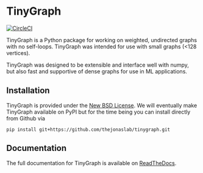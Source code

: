 # TinyGraph

[![CircleCI](https://dl.circleci.com/status-badge/img/gh/thejonaslab/tinygraph/tree/main.svg?style=svg)](https://dl.circleci.com/status-badge/redirect/gh/thejonaslab/tinygraph/tree/main)

TinyGraph is a Python package for working on weighted, undirected graphs with no self-loops. TinyGraph was intended for use with small graphs (<128 vertices).

TinyGraph was designed to be extensible and interface well with numpy, but also fast and supportive of dense graphs for use in ML applications. 

## Installation

TinyGraph is provided under the [New BSD License](LICENSE). We will eventually make TinyGraph available on PyPI but
for the time being you can install directly from Github via 

```
pip install git+https://github.com/thejonaslab/tinygraph.git
```

## Documentation

The full documentation for TinyGraph is available on [ReadTheDocs](https://tinygraph.readthedocs.io/en/latest/index.html#).
